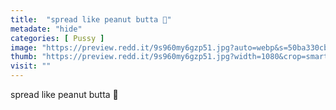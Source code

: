 ```yaml
---
title:  "spread like peanut butta 👅"
metadate: "hide"
categories: [ Pussy ]
image: "https://preview.redd.it/9s960my6gzp51.jpg?auto=webp&s=50ba330cb72385c0e38ab9ed3d0525e684691901"
thumb: "https://preview.redd.it/9s960my6gzp51.jpg?width=1080&crop=smart&auto=webp&s=4e5c1afdbfec2db7eab4fea8d08cf4d61085561b"
visit: ""
---
```

spread like peanut butta 👅
